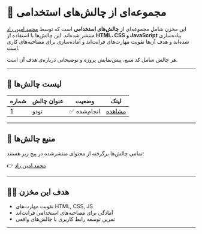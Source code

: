 # 💼 مجموعه‌ای از چالش‌های استخدامی

این مخزن شامل مجموعه‌ای از **چالش‌های استخدامی** است که توسط  [محمد امین راد ](https://www.instagram.com/rad_front/) منتشر شده‌اند. این چالش‌ها با استفاده از **HTML، CSS و JavaScript** پیاده‌سازی شده‌اند و هدف آن‌ها تقویت مهارت‌های فرانت‌اند و آماده‌سازی برای مصاحبه‌های کاری است.

هر چالش شامل کد منبع، پیش‌نمایش پروژه و توضیحاتی درباره‌ی هدف آن است.

---


## 🧩 لیست چالش‌ها

| شماره | عنوان چالش           | وضعیت     | لینک           |
|-------|----------------------|-----------|----------------|
| 1     | تودو | ✅ انجام‌شده | [مشاهده](https://mobin-izadi.github.io/recruitment-challenges/todolist) |


---

## 🔗 منبع چالش‌ها

تمامی چالش‌ها برگرفته از محتوای منتشرشده در پیج زیر هستند:

👉 [محمد امین راد ](https://www.instagram.com/s/aGlnaGxpZ2h0OjE4MDg1Njk1MTQyNzQ4NDM1?story_media_id=3676485091035716295_32736046537&igsh=Nng0Zmk2Zm84bGo0)

---

## 🧑‍💻 هدف این مخزن

- تقویت مهارت‌های HTML, CSS, JS
- آمادگی برای مصاحبه‌های استخدامی فرانت‌اند
- تمرین توسعه رابط کاربری با چالش‌های واقعی

---